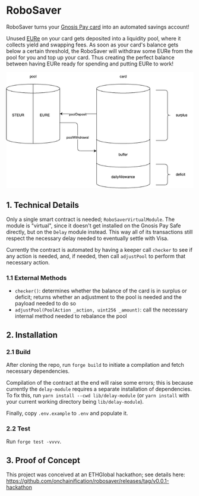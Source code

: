 # RoboSaver

RoboSaver turns your [Gnosis Pay card](https://gnosispay.com/) into an automated savings account!

Unused [EURe](https://monerium.com/tokens/) on your card gets deposited into a liquidity pool, where it collects yield and swapping fees. As soon as your card's balance gets below a certain threshold, the RoboSaver will withdraw some EURe from the pool for you and top up your card. Thus creating the perfect balance between having EURe ready for spending and putting EURe to work!

<p align="center"><img src="diagram.drawio.png"></p>

## 1. Technical Details

Only a single smart contract is needed; `RoboSaverVirtualModule`. The module is "virtual", since it doesn't get installed on the Gnosis Pay Safe directly, but on the `Delay` module instead. This way all of its transactions still respect the necessary delay needed to eventually settle with Visa.

Currently the contract is automated by having a keeper call `checker` to see if any action is needed, and, if needed, then call `adjustPool` to perform that necessary action.

### 1.1 External Methods

- `checker()`: determines whether the balance of the card is in surplus or deficit; returns whether an adjustment to the pool is needed and the payload needed to do so
- `adjustPool(PoolAction _action, uint256 _amount)`: call the necessary internal method needed to rebalance the pool

## 2. Installation

### 2.1 Build

After cloning the repo, run `forge build` to initiate a compilation and fetch necessary dependencies.

Compilation of the contract at the end will raise some errors; this is because currently the `delay-module` requires a separate installation of dependencies. To fix this, run `yarn install --cwd lib/delay-module` (or `yarn install` with your current working directory being `lib/delay-module`).

Finally, copy `.env.example` to `.env` and populate it.

### 2.2 Test

Run `forge test -vvvv`.

## 3. Proof of Concept

This project was conceived at an ETHGlobal hackathon; see details here: https://github.com/onchainification/robosaver/releases/tag/v0.0.1-hackathon
